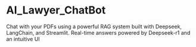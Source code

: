 # AI_Lawyer_ChatBot
Chat with your PDFs using a powerful RAG system built with Deepseek, LangChain, and Streamlit. Real-time answers powered by Deepseek-r1 and an intuitive UI
